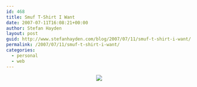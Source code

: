```yaml
---
id: 468
title: Smuf T-Shirt I Want
date: 2007-07-11T16:08:21+00:00
author: Stefan Hayden
layout: post
guid: http://www.stefanhayden.com/blog/2007/07/11/smuf-t-shirt-i-want/
permalink: /2007/07/11/smuf-t-shirt-i-want/
categories:
  - personal
  - web
---
```

<p><center><a href="http://www.splitreason.com/productdetail.php?id=405"><img src="http://www.splitreason.com/Product_Images/f79734eeb69f.jpg" /></a></center>
</p>
